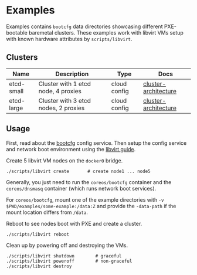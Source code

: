 
# Examples

Examples contains `bootcfg` data directories showcasing different PXE-bootable baremetal clusters. These examples work with libvirt VMs setup with known hardware attributes by `scripts/libvirt`.

## Clusters

| Name       | Description | Type | Docs          |
|------------|-------------|------|---------------|
| etcd-small | Cluster with 1 etcd node, 4 proxies | cloud config | [cluster-architecture](https://coreos.com/os/docs/latest/cluster-architectures.html) |
| etcd-large | Cluster with 3 etcd nodes, 2 proxies | cloud config | [cluster-architecture](https://coreos.com/os/docs/latest/cluster-architectures.html) |

## Usage

First, read about the [bootcfg](../Documentation/bootcfg.md) config service. Then setup the config service and network boot environment using the [libvirt guide](../Documentation/virtual-hardware.md).

Create 5 libvirt VM nodes on the `docker0` bridge.

    ./scripts/libvirt create       # create node1 ... node5

Generally, you just need to run the `coreos/bootcfg` container and the `coreos/dnsmasq` container (which runs network boot services).

For `coreos/bootcfg`, mount one of the example directories with `-v $PWD/examples/some-example:/data:Z` and provide the `-data-path` if the mount location differs from `/data`.

Reboot to see nodes boot with PXE and create a cluster.

    ./scripts/libvirt reboot

Clean up by powering off and destroying the VMs.

    ./scripts/libvirt shutdown        # graceful
    ./scripts/libvirt poweroff        # non-graceful
    ./scripts/libvirt destroy
